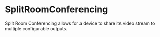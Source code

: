 # SplitRoomConferencing
Split Room Conferencing allows for a device to share its video stream to multiple configurable outputs.
